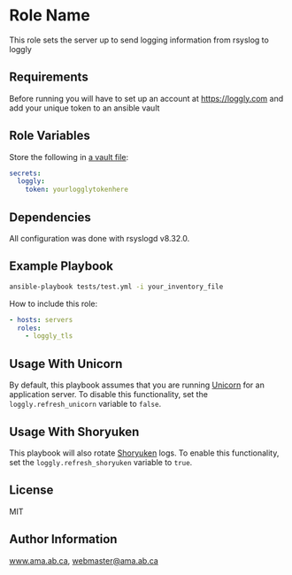 Role Name
=========

This role sets the server up to send logging information from rsyslog to loggly

Requirements
------------

Before running you will have to set up an account at https://loggly.com and add your unique token to an ansible vault

Role Variables
--------------
Store the following in [a vault file](http://docs.ansible.com/ansible/playbooks_vault.html):

```yaml
secrets:
  loggly:
    token: yourlogglytokenhere
```

Dependencies
------------

All configuration was done with rsyslogd v8.32.0.

Example Playbook
----------------

```bash
ansible-playbook tests/test.yml -i your_inventory_file
```

How to include this role:

```yaml
- hosts: servers
  roles:
    - loggly_tls
```

Usage With Unicorn
------------------

By default, this playbook assumes that you are running [Unicorn](http://unicorn.bogomips.org) for an application server.
To disable this functionality, set the `loggly.refresh_unicorn` variable to `false`.

Usage With Shoryuken
------------------

This playbook will also rotate [Shoryuken](https://github.com/phstc/shoryuken) logs.
To enable this functionality, set the `loggly.refresh_shoryuken` variable to `true`.

License
-------

MIT

Author Information
------------------

www.ama.ab.ca, webmaster@ama.ab.ca
